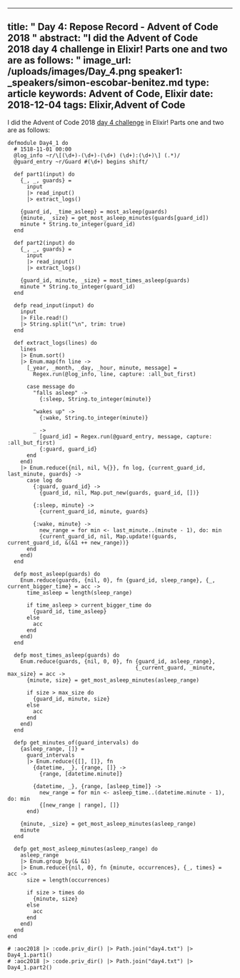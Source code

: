 
---
title: " Day 4: Repose Record - Advent of Code 2018
"
abstract: "I did the Advent of Code 2018 day 4 challenge in Elixir! Parts one and two are as follows:
"
image_url: /uploads/images/Day_4.png
speaker1: _speakers/simon-escobar-benitez.md
type: article
keywords: Advent of Code, Elixir
date: 2018-12-04
tags: Elixir,Advent of Code
---
I did&nbsp;the Advent of Code 2018&nbsp;<a href="https://adventofcode.com/2018/day/4">day 4 challenge</a>&nbsp;in Elixir! Parts one and two are as follows:

<pre>
<code class="language-elixir">defmodule Day4_1 do
  # 1518-11-01 00:00
  @log_info ~r/\[(\d+)-(\d+)-(\d+) (\d+):(\d+)\] (.*)/
  @guard_entry ~r/Guard #(\d+) begins shift/

  def part1(input) do
    {_, _, guards} =
      input
      |&gt; read_input()
      |&gt; extract_logs()

    {guard_id, _time_asleep} = most_asleep(guards)
    {minute, _size} = get_most_asleep_minutes(guards[guard_id])
    minute * String.to_integer(guard_id)
  end

  def part2(input) do
    {_, _, guards} =
      input
      |&gt; read_input()
      |&gt; extract_logs()

    {guard_id, minute, _size} = most_times_asleep(guards)
    minute * String.to_integer(guard_id)
  end

  defp read_input(input) do
    input
    |&gt; File.read!()
    |&gt; String.split("\n", trim: true)
  end

  def extract_logs(lines) do
    lines
    |&gt; Enum.sort()
    |&gt; Enum.map(fn line -&gt;
      [_year, _month, _day, _hour, minute, message] =
        Regex.run(@log_info, line, capture: :all_but_first)

      case message do
        "falls asleep" -&gt;
          {:sleep, String.to_integer(minute)}

        "wakes up" -&gt;
          {:wake, String.to_integer(minute)}

        _ -&gt;
          [guard_id] = Regex.run(@guard_entry, message, capture: :all_but_first)
          {:guard, guard_id}
      end
    end)
    |&gt; Enum.reduce({nil, nil, %{}}, fn log, {current_guard_id, last_minute, guards} -&gt;
      case log do
        {:guard, guard_id} -&gt;
          {guard_id, nil, Map.put_new(guards, guard_id, [])}

        {:sleep, minute} -&gt;
          {current_guard_id, minute, guards}

        {:wake, minute} -&gt;
          new_range = for min &lt;- last_minute..(minute - 1), do: min
          {current_guard_id, nil, Map.update!(guards, current_guard_id, &amp;(&amp;1 ++ new_range))}
      end
    end)
  end

  defp most_asleep(guards) do
    Enum.reduce(guards, {nil, 0}, fn {guard_id, sleep_range}, {_, current_bigger_time} = acc -&gt;
      time_asleep = length(sleep_range)

      if time_asleep &gt; current_bigger_time do
        {guard_id, time_asleep}
      else
        acc
      end
    end)
  end

  defp most_times_asleep(guards) do
    Enum.reduce(guards, {nil, 0, 0}, fn {guard_id, asleep_range},
                                        {_current_guard, _minute, max_size} = acc -&gt;
      {minute, size} = get_most_asleep_minutes(asleep_range)

      if size &gt; max_size do
        {guard_id, minute, size}
      else
        acc
      end
    end)
  end

  defp get_minutes_of(guard_intervals) do
    {asleep_range, []} =
      guard_intervals
      |&gt; Enum.reduce({[], []}, fn
        {datetime, _}, {range, []} -&gt;
          {range, [datetime.minute]}

        {datetime, _}, {range, [asleep_time]} -&gt;
          new_range = for min &lt;- asleep_time..(datetime.minute - 1), do: min
          {[new_range | range], []}
      end)

    {minute, _size} = get_most_asleep_minutes(asleep_range)
    minute
  end

  defp get_most_asleep_minutes(asleep_range) do
    asleep_range
    |&gt; Enum.group_by(&amp; &amp;1)
    |&gt; Enum.reduce({nil, 0}, fn {minute, occurrences}, {_, times} = acc -&gt;
      size = length(occurrences)

      if size &gt; times do
        {minute, size}
      else
        acc
      end
    end)
  end
end

# :aoc2018 |&gt; :code.priv_dir() |&gt; Path.join("day4.txt") |&gt; Day4_1.part1()
# :aoc2018 |&gt; :code.priv_dir() |&gt; Path.join("day4.txt") |&gt; Day4_1.part2()</code></pre>

&nbsp;
